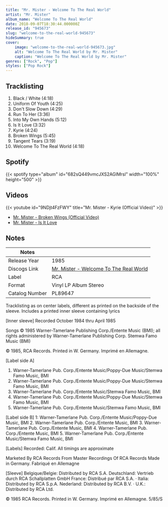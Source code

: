 ```yaml
---
title: "Mr. Mister - Welcome To The Real World"
artist: "Mr. Mister"
album_name: "Welcome To The Real World"
date: 2018-09-07T18:30:44.000000Z
release_id: "945673"
slug: "welcome-to-the-real-world-945673"
hideSummary: true
cover:
    image: "welcome-to-the-real-world-945673.jpg"
    alt: "Welcome To The Real World by Mr. Mister"
    caption: "Welcome To The Real World by Mr. Mister"
genres: ["Rock", "Pop"]
styles: ["Pop Rock"]
---
```


## Tracklisting
1. Black / White (4:18)
2. Uniform Of Youth (4:25)
3. Don't Slow Down (4:29)
4. Run To Her (3:36)
5. Into My Own Hands (5:12)
6. Is It Love (3:32)
7. Kyrie (4:24)
8. Broken Wings (5:45)
9. Tangent Tears (3:19)
10. Welcome To The Real World (4:18)


## Spotify
{{< spotify type="album" id="682sQ449vmcJXS2AGIMrsl" width="100%" height="500" >}}



## Videos
{{< youtube id="9NDjt4FzFWY" title="Mr. Mister - Kyrie (Official Video)" >}}
- [Mr. Mister - Broken Wings (Official Video)](https://www.youtube.com/watch?v=nKhN1t_7PEY)
- [Mr. Mister - Is It Love](https://www.youtube.com/watch?v=nWxxRlVNM30)

## Notes
| Notes          |             |
| ---------------| ----------- |
| Release Year   | 1985 |
| Discogs Link   | [Mr. Mister - Welcome To The Real World](https://www.discogs.com/release/945673-Mr-Mister-Welcome-To-The-Real-World) |
| Label          | RCA |
| Format         | Vinyl LP Album Stereo |
| Catalog Number | PL89647 |

Tracklisting as on center labels, different as printed on the backside of the sleeve.
Includes a printed inner sleeve containing lyrics

[Inner sleeve]
Recorded October 1984 thru April 1985

Songs © 1985
Warner-Tamerlane Publishing Corp./Entente Music (BMI); all rights administered by Warner-Tamerlane Publishing Corp. Stemwa Famo Music (BMI)

© 1985, RCA Records. Printed in W. Germany. Imprimé en Allemagne.

[Label side A]
1. Warner-Tamerlane Pub. Corp./Entente Music/Poppy-Due Music/Stemwa Famo Music, BMI
2. Warner-Tamerlane Pub. Corp./Entente Music/Poppy-Due Music/Stemwa Famo Music, BMI
3. Warner-Tamerlane Pub. Corp./Entente Music/Stemwa Famo Music, BMI
4. Warner-Tamerlane Pub. Corp./Entente Music/Poppy-Due Music/Stemwa Famo Music, BMI
5. Warner-Tamerlane Pub. Corp./Entente Music/Stemwa Famo Music, BMI

[Label side B]
1: Warner-Tamerlane Pub. Corp./Entente Music/Poppy-Due Music, BMI
2. Warner-Tamerlane Pub. Corp./Entente Music, BMI
3. Warner-Tamerlane Pub. Corp./Entente Music, BMI
4. Warner-Tamerlane Pub. Corp./Entente Music, BMI
5. Warner-Tamerlane Pub. Corp./Entente Music/Stemwa Famo Music, BMI

[Labels]
Recorded: Calif.
All timings are approximate

Marketed By RCA Records From Master Recordings Of RCA Records
Made in Germany. Fabriqué en Allemagne

[Sleeve]
Belgique/Belgie: Distributed by RCA S.A.
Deutschland: Vertrieb durch RCA Schallplatten GmbH
France: Distribué par RCA S.A. · Italia: Distributed by RCA S.p.A.
Nederland: Distributed by RCA B.V. · U.K.: Distributed by RCA Ltd.

© 1985 RCA Records. Printed in W. Germany. Imprimé en Allemagne. 5/85/S
